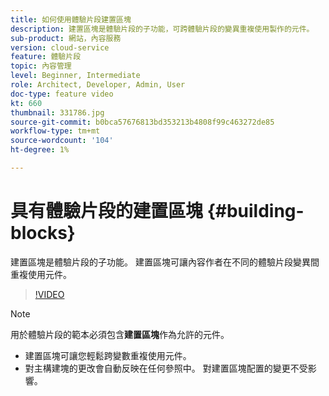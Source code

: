 ```yaml
---
title: 如何使用體驗片段建置區塊
description: 建置區塊是體驗片段的子功能，可跨體驗片段的變異重複使用製作的元件。
sub-product: 網站，內容服務
version: cloud-service
feature: 體驗片段
topic: 內容管理
level: Beginner, Intermediate
role: Architect, Developer, Admin, User
doc-type: feature video
kt: 660
thumbnail: 331786.jpg
source-git-commit: b0bca57676813bd353213b4808f99c463272de85
workflow-type: tm+mt
source-wordcount: '104'
ht-degree: 1%

---
```



# 具有體驗片段的建置區塊 {#building-blocks}

建置區塊是體驗片段的子功能。 建置區塊可讓內容作者在不同的體驗片段變異間重複使用元件。

>[!VIDEO](https://video.tv.adobe.com/v/331786/?quality=12&learn=on)

>[!NOTE]
>
> 用於體驗片段的範本必須包含&#x200B;**建置區塊**&#x200B;作為允許的元件。

* 建置區塊可讓您輕鬆跨變數重複使用元件。
* 對主構建塊的更改會自動反映在任何參照中。 對建置區塊配置的變更不受影響。